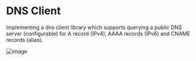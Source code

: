 # DNS Client
Implementing a dns client library which supports querying a public DNS server (configurable) for A record (IPv4), AAAA records (IPv6) and CNAME records (alias).

![image](https://user-images.githubusercontent.com/57036548/235621118-2518ecfd-7444-4cb5-8f65-517959fecc26.png)
